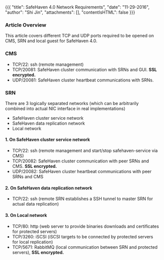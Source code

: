 {{{
  "title": SafeHaven 4.0 Network Requirements",
  "date": "11-29-2016",
  "author": "Shi Jin",
  "attachments": [],
  "contentIsHTML": false
}}}

### Article Overview
This article covers different TCP and UDP ports required to be opened on CMS, SRN and local guest for SafeHaven 4.0.

### CMS

* TCP/22: ssh (remote management)
* TCP/20081: SafeHaven cluster communication with SRNs and GUI. **SSL encrypted.**
* UDP/20081: SafeHaven cluster heartbeat communications with SRNs.

### SRN
There are 3 logically separated networks (which can be arbitrarily combined into actual NIC interface in real implementations)
* SafeHaven cluster service network
* SafeHaven data replication network
* Local network

#### 1. On SafeHaven cluster service network
* TCP/22: ssh (remote management and start/stop safehaven-service via CMS)
* TCP/20082: SafeHaven cluster communication with peer SRNs and CMS. **SSL encrypted.**
* UDP/20082: SafeHaven cluster heartbeat communications with peer SRNs and CMS

#### 2. On SafeHaven data replication network

* TCP/22: ssh (remote SRN establishes a SSH tunnel to master SRN for actual data replication)

#### 3. On Local network

* TCP/80: http (web server to provide binaries downloads and certificates for protected servers)
* TCP/3260: iSCSI (iSCSI targets to be connected by protected servers for local replication)
* TCP/5671: RabbitMQ (local communication between SRN and protected servers), **SSL encrypted.**
